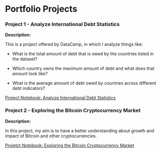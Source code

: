 # Portfolio Projects

### Project 1 - Analyze International Debt Statistics

**Description:** 

This is a project offered by DataCamp, in which I analyze things like: 

* What is the total amount of debt that is owed by the countries listed in the dataset?

* Which country owns the maximum amount of debt and what does that amount look like?

* What is the average amount of debt owed by countries across different debt indicators?

[Project Notebook: Analyze International Debt Statistics](https://nbviewer.jupyter.org/github/Jailiglesias/PortofolioProjects/blob/main/Project%201%20-%20International%20Debt%20Statistics/project_%20InternationalDebtStatistics.ipynb)

### Project 2 - Exploring the Bitcoin Cryptocurrency Market

**Description:** 

In this project, my aim is to have a better understanding about growth and impact of Bitcoin and other cryptocurrencies. 

[Projetct Notebook: Exploring the Bitcoin Cryptocurrency Market](https://nbviewer.jupyter.org/github/Jailiglesias/PortofolioProjects/blob/main/Project%202%20-%20Exploring%20the%20Bitcoin%20Cryptocurrency%20Market/project_BitcoinCryptocurrencyMarket.ipynb)


